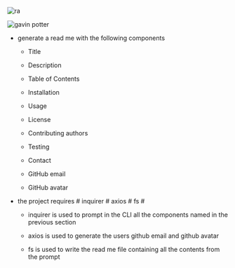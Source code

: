 ![ra](https://avatars2.githubusercontent.com/u/59751343?v=4)

![gavin potter](https://img.shields.io/badge/Gavin-Potter-blue.svg)

  


* generate a read me with the following components

  * Title 

  * Description

  * Table of Contents

  * Installation

  * Usage

  * License

  * Contributing authors

  * Testing

  * Contact

  * GitHub email

  * GitHub avatar

* the project requires # inquirer # axios # fs #

  * inquirer is used to prompt in the CLI all the components named in the previous section

  * axios is used to generate the users github email and github avatar

  * fs is used to write the read me file containing all the contents from the prompt

